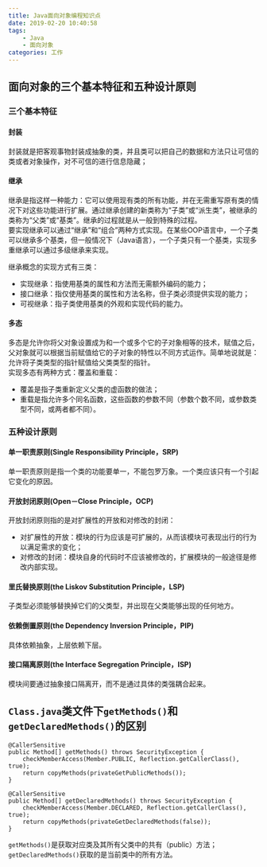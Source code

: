 ```yaml
---
title: Java面向对象编程知识点
date: 2019-02-20 10:40:58
tags: 
    - Java
    - 面向对象
categories: 工作
---
```


## 面向对象的三个基本特征和五种设计原则

### 三个基本特征

#### 封装
封装就是把客观事物封装成抽象的类，并且类可以把自己的数据和方法只让可信的类或者对象操作，对不可信的进行信息隐藏；
#### 继承
继承是指这样一种能力：它可以使用现有类的所有功能，并在无需重写原有类的情况下对这些功能进行扩展。通过继承创建的新类称为“子类”或“派生类”，被继承的类称为“父类”或“基类”。继承的过程就是从一般到特殊的过程。  
要实现继承可以通过“继承”和“组合”两种方式实现。在某些OOP语言中，一个子类可以继承多个基类，但一般情况下（Java语言），一个子类只有一个基类，实现多重继承可以通过多级继承来实现。 
<!-- more --> 
继承概念的实现方式有三类：  

- 实现继承：指使用基类的属性和方法而无需额外编码的能力；
- 接口继承：指仅使用基类的属性和方法名称，但子类必须提供实现的能力；
- 可视继承：指子类使用基类的外观和实现代码的能力。
#### 多态

多态是允许你将父对象设置成为和一个或多个它的子对象相等的技术，赋值之后，父对象就可以根据当前赋值给它的子对象的特性以不同方式运作。简单地说就是：允许将子类类型的指针赋值给父类类型的指针。  
实现多态有两种方式：覆盖和重载：  

- 覆盖是指子类重新定义父类的虚函数的做法；
- 重载是指允许多个同名函数，这些函数的参数不同（参数个数不同，或参数类型不同，或两者都不同）。

### 五种设计原则

#### 单一职责原则(Single Responsibility Principle，SRP)

单一职责原则是指一个类的功能要单一，不能包罗万象。一个类应该只有一个引起它变化的原因。

#### 开放封闭原则(Open－Close Principle，OCP)

 开放封闭原则指的是对扩展性的开放和对修改的封闭：
 - 对扩展性的开放：模块的行为应该是可扩展的，从而该模块可表现出行的行为以满足需求的变化；
 - 对修改的封闭：模块自身的代码时不应该被修改的，扩展模块的一般途径是修改内部实现。

 #### 里氏替换原则(the Liskov Substitution Principle，LSP) 

 子类型必须能够替换掉它们的父类型，并出现在父类能够出现的任何地方。


#### 依赖倒置原则(the Dependency Inversion Principle，PIP)

具体依赖抽象，上层依赖下层。

#### 接口隔离原则(the Interface Segregation Principle，ISP)

模块间要通过抽象接口隔离开，而不是通过具体的类强耦合起来。


## `Class.java`类文件下`getMethods()`和`getDeclaredMethods()`的区别

```
@CallerSensitive
public Method[] getMethods() throws SecurityException {
    checkMemberAccess(Member.PUBLIC, Reflection.getCallerClass(), true);
    return copyMethods(privateGetPublicMethods());
}

@CallerSensitive
public Method[] getDeclaredMethods() throws SecurityException {
    checkMemberAccess(Member.DECLARED, Reflection.getCallerClass(), true);
    return copyMethods(privateGetDeclaredMethods(false));
}
```
`getMethods()`是获取对应类及其所有父类中的共有（public）方法；`getDeclaredMethods()`获取的是当前类中的所有方法。
